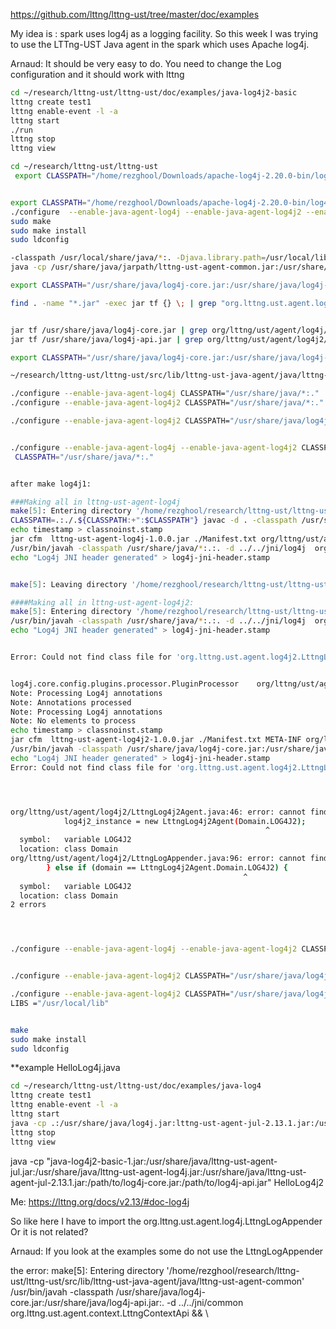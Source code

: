 https://github.com/lttng/lttng-ust/tree/master/doc/examples


My idea is :
spark uses log4j as a logging facility. So this week I was trying to use the LTTng-UST Java agent in the spark which uses Apache log4j.

Arnaud:
It should be very easy to do. You need to change the Log configuration and it should work with lttng


```bash
cd ~/research/lttng-ust/lttng-ust/doc/examples/java-log4j2-basic
lttng create test1
lttng enable-event -l -a
lttng start
./run
lttng stop
lttng view
```

```bash
cd ~/research/lttng-ust/lttng-ust
 export CLASSPATH="/home/rezghool/Downloads/apache-log4j-2.20.0-bin/log4j-core-2.20.0.jar:/home/rezghool/Downloads/apache-log4j-2.20.0-bin/log4j-api-2.20.0.jar"


export CLASSPATH="/home/rezghool/Downloads/apache-log4j-2.20.0-bin/log4j-core-2.20.0.jar:/home/rezghool/Downloads/apache-log4j-2.20.0-bin/log4j-api-2.20.0.jar:/home/rezghool/Downloads/apache-log4j-1.2.17/log4j-1.2.17.jar"
./configure  --enable-java-agent-log4j --enable-java-agent-log4j2 --enable-java-agent-jul --enable-java-agent-all
sudo make
sudo make install
sudo ldconfig
```












```bash
-classpath /usr/local/share/java/*:. -Djava.library.path=/usr/local/lib Test
java -cp /usr/share/java/jarpath/lttng-ust-agent-common.jar:/usr/share/java/jarpath/lttng-ust-agent-log4j.jar:$LOG4JPATH:. Test

export CLASSPATH="/usr/share/java/log4j-core.jar:/usr/share/java/log4j-api.jar:/usr/share/java/log4j.jar"

find . -name "*.jar" -exec jar tf {} \; | grep "org.lttng.ust.agent.log4j*\.class"


jar tf /usr/share/java/log4j-core.jar | grep org/lttng/ust/agent/log4j/LttngLog4j2Api
jar tf /usr/share/java/log4j-api.jar | grep org/lttng/ust/agent/log4j2/LttngLog4j2Api

export CLASSPATH="/usr/share/java/log4j-core.jar:/usr/share/java/log4j-api.jar"

~/research/lttng-ust/lttng-ust/src/lib/lttng-ust-java-agent/java/lttng-ust-agent-log4j2/org/lttng/ust/agent/log4j2

./configure --enable-java-agent-log4j CLASSPATH="/usr/share/java/*:."
./configure --enable-java-agent-log4j2 CLASSPATH="/usr/share/java/*:."

./configure --enable-java-agent-log4j2 CLASSPATH="/usr/share/java/log4j-core.jar:/usr/share/java/log4j-api.jar"


./configure --enable-java-agent-log4j --enable-java-agent-log4j2 CLASSPATH="/usr/share/java/log4j-core.jar:/usr/share/java/log4j-api.jar"
 CLASSPATH="/usr/share/java/*:."


after make log4j1:

###Making all in lttng-ust-agent-log4j
make[5]: Entering directory '/home/rezghool/research/lttng-ust/lttng-ust/src/lib/lttng-ust-java-agent/java/lttng-ust-agent-log4j'
CLASSPATH=.:./.${CLASSPATH:+":$CLASSPATH"} javac -d . -classpath /usr/share/java/*:.:./../lttng-ust-agent-common/lttng-ust-agent-common.jar    org/lttng/ust/agent/log4j/LttngLog4jAgent.java org/lttng/ust/agent/log4j/LttngLog4jApi.java org/lttng/ust/agent/log4j/LttngLogAppender.java
echo timestamp > classnoinst.stamp
jar cfm  lttng-ust-agent-log4j-1.0.0.jar ./Manifest.txt org/lttng/ust/agent/log4j/*.class && rm -f lttng-ust-agent-log4j.jar && ln -s lttng-ust-agent-log4j-1.0.0.jar lttng-ust-agent-log4j.jar
/usr/bin/javah -classpath /usr/share/java/*:.:. -d ../../jni/log4j  org.lttng.ust.agent.log4j.LttngLog4jApi && \
echo "Log4j JNI header generated" > log4j-jni-header.stamp


make[5]: Leaving directory '/home/rezghool/research/lttng-ust/lttng-ust/src/lib/lttng-ust-java-agent/java/lttng-ust-agent-log4j'

####Making all in lttng-ust-agent-log4j2:
make[5]: Entering directory '/home/rezghool/research/lttng-ust/lttng-ust/src/lib/lttng-ust-java-agent/java/lttng-ust-agent-log4j2'
/usr/bin/javah -classpath /usr/share/java/*:.:. -d ../../jni/log4j  org.lttng.ust.agent.log4j2.LttngLog4j2Api && \
echo "Log4j JNI header generated" > log4j-jni-header.stamp


Error: Could not find class file for 'org.lttng.ust.agent.log4j2.LttngLog4j2Api'.


log4j.core.config.plugins.processor.PluginProcessor    org/lttng/ust/agent/log4j2/LttngLog4j2Agent.java org/lttng/ust/agent/log4j2/LttngLog4j2Api.java org/lttng/ust/agent/log4j2/LttngLogAppender.java
Note: Processing Log4j annotations
Note: Annotations processed
Note: Processing Log4j annotations
Note: No elements to process
echo timestamp > classnoinst.stamp
jar cfm  lttng-ust-agent-log4j2-1.0.0.jar ./Manifest.txt META-INF org/lttng/ust/agent/log4j2/*.class && rm -f lttng-ust-agent-log4j2.jar && ln -s lttng-ust-agent-log4j2-1.0.0.jar lttng-ust-agent-log4j2.jar
/usr/bin/javah -classpath /usr/share/java/log4j-core.jar:/usr/share/java/log4j-api.jar:. -d ../../jni/log4j  org.lttng.ust.agent.log4j2.LttngLog4j2Api && \
echo "Log4j JNI header generated" > log4j-jni-header.stamp
Error: Could not find class file for 'org.lttng.ust.agent.log4j2.LttngLog4j2Api'.




org/lttng/ust/agent/log4j2/LttngLog4j2Agent.java:46: error: cannot find symbol
			log4j2_instance = new LttngLog4j2Agent(Domain.LOG4J2);
			                                             ^
  symbol:   variable LOG4J2
  location: class Domain
org/lttng/ust/agent/log4j2/LttngLogAppender.java:96: error: cannot find symbol
		} else if (domain == LttngLog4j2Agent.Domain.LOG4J2) {
		                                            ^
  symbol:   variable LOG4J2
  location: class Domain
2 errors




./configure --enable-java-agent-log4j --enable-java-agent-log4j2 CLASSPATH="/usr/share/java/*:."


./configure --enable-java-agent-log4j2 CLASSPATH="/usr/share/java/log4j-core.jar:/usr/share/java/log4j-api.jar"

./configure --enable-java-agent-log4j2 CLASSPATH="/usr/share/java/log4j-core.jar:/usr/share/java/log4j-api.jar:/usr/local/share/java/*:."
LIBS ="/usr/local/lib"


make
sudo make install
sudo ldconfig

```

**example HelloLog4j.java 
```bash
cd ~/research/lttng-ust/lttng-ust/doc/examples/java-log4
lttng create test1
lttng enable-event -l -a
lttng start
java -cp .:/usr/share/java/log4j.jar:lttng-ust-agent-jul-2.13.1.jar:/usr/share/java/lttng-ust-agent-jul.jar:/usr/share/java/lttng-ust-agent-log4j.jar:/usr/share/java/lttng-ust-agent-jul-2.13.1.jar HelloLog4j
lttng stop
lttng view
```


java -cp "java-log4j2-basic-1.jar:/usr/share/java/lttng-ust-agent-jul.jar:/usr/share/java/lttng-ust-agent-log4j.jar:/usr/share/java/lttng-ust-agent-jul-2.13.1.jar:/path/to/log4j-core.jar:/path/to/log4j-api.jar" HelloLog4j2



Me: 
https://lttng.org/docs/v2.13/#doc-log4j

So like here I have to import the
org.lttng.ust.agent.log4j.LttngLogAppender
Or it is not related?

Arnaud: 
If you look at the examples some do not use the LttngLogAppender


the error: 
make[5]: Entering directory '/home/rezghool/research/lttng-ust/lttng-ust/src/lib/lttng-ust-java-agent/java/lttng-ust-agent-common'
/usr/bin/javah -classpath /usr/share/java/log4j-core.jar:/usr/share/java/log4j-api.jar:. -d ../../jni/common  org.lttng.ust.agent.context.LttngContextApi && \




